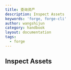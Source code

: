 ```yaml
---
title: 查询资产
description: Inspect Assets
keywords: 'forge, forge-cli'
author: wangshijun
category: handbook
layout: documentation
tags:
  - forge
---
```


## Inspect Assets
